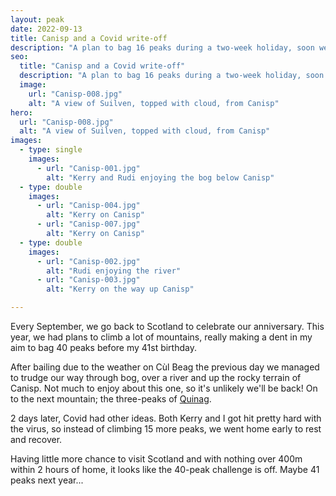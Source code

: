 ```yaml
---
layout: peak
date: 2022-09-13
title: Canisp and a Covid write-off
description: "A plan to bag 16 peaks during a two-week holiday, soon went south."
seo:
  title: "Canisp and a Covid write-off"
  description: "A plan to bag 16 peaks during a two-week holiday, soon went south."
  image:
    url: "Canisp-008.jpg"
    alt: "A view of Suilven, topped with cloud, from Canisp"
hero:
  url: "Canisp-008.jpg"
  alt: "A view of Suilven, topped with cloud, from Canisp"
images:
  - type: single
    images:
      - url: "Canisp-001.jpg"
        alt: "Kerry and Rudi enjoying the bog below Canisp"
  - type: double
    images:
      - url: "Canisp-004.jpg"
        alt: "Kerry on Canisp"
      - url: "Canisp-007.jpg"
        alt: "Kerry on Canisp"
  - type: double
    images:
      - url: "Canisp-002.jpg"
        alt: "Rudi enjoying the river"
      - url: "Canisp-003.jpg"
        alt: "Kerry on the way up Canisp"

---
```


Every September, we go back to Scotland to celebrate our anniversary. This year, we had plans to climb a lot of mountains, really making a dent in my aim to bag 40 peaks before my 41st birthday.

After bailing due to the weather on Cùl Beag the previous day we managed to trudge our way through bog, over a river and up the rocky terrain of Canisp. Not much to enjoy about this one, so it's unlikely we'll be back! On to the next mountain; the three-peaks of [Quinag](/peaks/2.9-peaks-of-quinag).

2 days later, Covid had other ideas. Both Kerry and I got hit pretty hard with the virus, so instead of climbing 15 more peaks, we went home early to rest and recover.

Having little more chance to visit Scotland and with nothing over 400m within 2 hours of home, it looks like the 40-peak challenge is off. Maybe 41 peaks next year...
